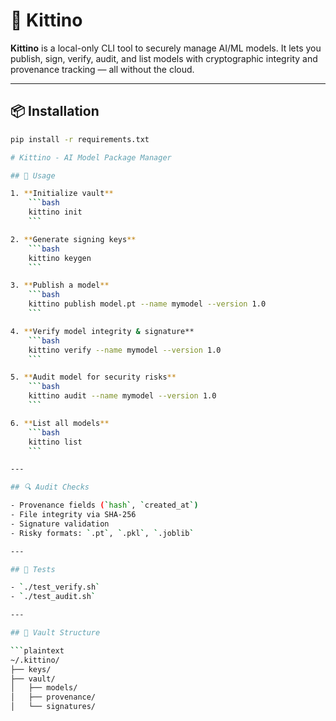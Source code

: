 # 🐾 Kittino

**Kittino** is a local-only CLI tool to securely manage AI/ML models. It lets you publish, sign, verify, audit, and list models with cryptographic integrity and provenance tracking — all without the cloud.

---

## 📦 Installation

```bash
pip install -r requirements.txt

# Kittino - AI Model Package Manager

## 🔧 Usage

1. **Initialize vault**
    ```bash
    kittino init
    ```

2. **Generate signing keys**
    ```bash
    kittino keygen
    ```

3. **Publish a model**
    ```bash
    kittino publish model.pt --name mymodel --version 1.0
    ```

4. **Verify model integrity & signature**
    ```bash
    kittino verify --name mymodel --version 1.0
    ```

5. **Audit model for security risks**
    ```bash
    kittino audit --name mymodel --version 1.0
    ```

6. **List all models**
    ```bash
    kittino list
    ```

---

## 🔍 Audit Checks

- Provenance fields (`hash`, `created_at`)
- File integrity via SHA-256
- Signature validation
- Risky formats: `.pt`, `.pkl`, `.joblib`

---

## 🧪 Tests

- `./test_verify.sh`
- `./test_audit.sh`

---

## 📁 Vault Structure

```plaintext
~/.kittino/
├── keys/
├── vault/
│   ├── models/
│   ├── provenance/
│   └── signatures/
